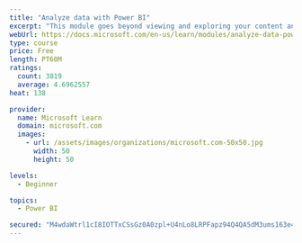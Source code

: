 ```yaml
---
title: "Analyze data with Power BI"
excerpt: "This module goes beyond viewing and exploring your content and explains how to interact with it by working with reports and dashboards to uncover and share new business insights."
webUrl: https://docs.microsoft.com/en-us/learn/modules/analyze-data-power-bi/
type: course
price: Free
length: PT60M
ratings:
  count: 3819
  average: 4.6962557
heat: 138

provider:
  name: Microsoft Learn
  domain: microsoft.com
  images:
    - url: /assets/images/organizations/microsoft.com-50x50.jpg
      width: 50
      height: 50

levels:
  - Beginner

topics:
  - Power BI

secured: "M4wdaWtrl1cI8IOTTxCSsGz0A0zpl+U4nLo8LRPFapz94Q4QA5dM3ums163e4xRXxnPlVSDljS3lZLC+opiuo7T9uXpXt1oimGOl2kLPYgauOHhZS0sHq0TphVkGzGWSPDZDU7L8GNkVsuwvL0ATJmje9TT+8/YFLJerKgYIb8uqcthhnqcVTQvdkbJCU1yfxh9hjSOpUFUbqLTnKooYy+XgS/I6y1kaqQO9XOgOa4kyIpqkrE0QGdV06rXgD0XZNb2egMIDJMbEpo1JHNpI6OonukDFrsiYMoEaeErRpzavN7s52ou3R0DjRZFoJCtqOMX71Hrr2FBKmLU0LZjC2iI7iQTUh2jdn0Th8brAIsWrzrLjyedNHr3BEbRR0GZJ;GpUzFcnwjcIFOxdTPSMmPA=="
---
```


